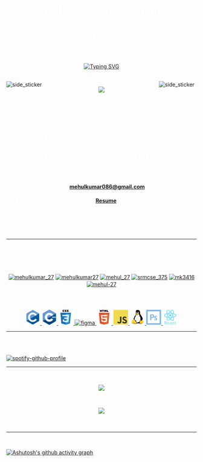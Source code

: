 <h1 align="center" span style="color:white">Hi 👋, I'm Mehul Kumar</h1>
<h1 align="center" span style="color:white">I'm a Web Developer</h1>
<br>
<p align="center">
<a href="https://git.io/typing-svg"><img src="https://readme-typing-svg.herokuapp.com?font=Play&size=25&duration=4000&pause=1000&color=29F75E&background=0702FF00&center=true&width=435&lines=Welcome+To+My+Github+Profile+" alt="Typing SVG" /></a></p>
<br>
<img align="right"  width=100px height=250px alt="side_sticker" src="https://media.giphy.com/media/TEnXkcsHrP4YedChhA/giphy.gif" />
<img align="left"  width=100px height=250px alt="side_sticker" src="https://media.giphy.com/media/TEnXkcsHrP4YedChhA/giphy.gif" />

<p align="center" ><img 
 src="https://media.giphy.com/media/SWoSkN6DxTszqIKEqv/giphy.gif" width="40%"></p>
 <br>
 <br>
 <span style="color:white">

- 🔭 I’m currently working on : **Next JS, React JS, Tailwind CSS**

- 🌱 I’m currently learning : **Python, Java**

- 👯 I’m looking to collaborate on : **HTML, CSS, C++, JS, Next JS, React JS, Tailwind CSS**

- 🤝 I’m looking for help with : **Anything mentioned above**

- 📫 How to reach me : **mehulkumar086@gmail.com**

- 📄 Know about my experiences : <a href="https://drive.google.com/file/d/17673RgdEA8K9fE-9q3_dshh_zbVK04AO/view?usp=sharing">**Resume**</a>

- 😄 Pronouns **He/Him**
<br>
<br>
<hr>
<br>
<p align="center">
<h3 align="center">Connect with me:</h3>
<p align="center">
<a href="https://twitter.com/mehulkumar_27" target="blank"><img align="center" src="https://raw.githubusercontent.com/rahuldkjain/github-profile-readme-generator/master/src/images/icons/Social/twitter.svg" alt="mehulkumar_27" height="30" width="40" /></a>
<a href="https://linkedin.com/in/mehulkumar27" target="blank"><img align="center" src="https://raw.githubusercontent.com/rahuldkjain/github-profile-readme-generator/master/src/images/icons/Social/linked-in-alt.svg" alt="mehulkumar27" height="30" width="40" /></a>
<a href="https://instagram.com/mehul_27" target="blank"><img align="center" src="https://raw.githubusercontent.com/rahuldkjain/github-profile-readme-generator/master/src/images/icons/Social/instagram.svg" alt="mehul_27" height="30" width="40" /></a>
<a href="https://www.codechef.com/users/srmcse_375" target="blank"><img align="center" src="https://cdn.jsdelivr.net/npm/simple-icons@3.1.0/icons/codechef.svg" alt="srmcse_375" height="30" width="40" /></a>
<a href="https://www.hackerrank.com/mk3416" target="blank"><img align="center" src="https://raw.githubusercontent.com/rahuldkjain/github-profile-readme-generator/master/src/images/icons/Social/hackerrank.svg" alt="mk3416" height="30" width="40" /></a>
<a href="https://www.leetcode.com/mehul-27" target="blank"><img align="center" src="https://raw.githubusercontent.com/rahuldkjain/github-profile-readme-generator/master/src/images/icons/Social/leet-code.svg" alt="mehul-27" height="30" width="40" /></a>
</p>

<h3 align="center">Languages and Tools:</h3>
<p align="center"> <a href="https://www.cprogramming.com/" target="_blank" rel="noreferrer"> <img src="https://raw.githubusercontent.com/devicons/devicon/master/icons/c/c-original.svg" alt="c" width="40" height="40"/> </a> <a href="https://www.w3schools.com/cpp/" target="_blank" rel="noreferrer"> <img src="https://raw.githubusercontent.com/devicons/devicon/master/icons/cplusplus/cplusplus-original.svg" alt="cplusplus" width="40" height="40"/> </a> <a href="https://www.w3schools.com/css/" target="_blank" rel="noreferrer"> <img src="https://raw.githubusercontent.com/devicons/devicon/master/icons/css3/css3-original-wordmark.svg" alt="css3" width="40" height="40"/> </a> <a href="https://www.figma.com/" target="_blank" rel="noreferrer"> <img src="https://www.vectorlogo.zone/logos/figma/figma-icon.svg" alt="figma" width="40" height="40"/> </a> <a href="https://www.w3.org/html/" target="_blank" rel="noreferrer"> <img src="https://raw.githubusercontent.com/devicons/devicon/master/icons/html5/html5-original-wordmark.svg" alt="html5" width="40" height="40"/> </a> <a href="https://developer.mozilla.org/en-US/docs/Web/JavaScript" target="_blank" rel="noreferrer"> <img src="https://raw.githubusercontent.com/devicons/devicon/master/icons/javascript/javascript-original.svg" alt="javascript" width="40" height="40"/> </a> <a href="https://www.linux.org/" target="_blank" rel="noreferrer"> <img src="https://raw.githubusercontent.com/devicons/devicon/master/icons/linux/linux-original.svg" alt="linux" width="40" height="40"/> </a> <a href="https://www.photoshop.com/en" target="_blank" rel="noreferrer"> <img src="https://raw.githubusercontent.com/devicons/devicon/master/icons/photoshop/photoshop-line.svg" alt="photoshop" width="40" height="40"/> </a> <a href="https://reactjs.org/" target="_blank" rel="noreferrer"> <img src="https://raw.githubusercontent.com/devicons/devicon/master/icons/react/react-original-wordmark.svg" alt="react" width="40" height="40"/> </a> </p>
</p>
<hr>
<br>
<br>
<p align= "center">
 
[![spotify-github-profile](https://spotify-github-profile.vercel.app/api/view?uid=317ltgw3bjta3dijarywwy6jemzy&cover_image=true&theme=novatorem&bar_color=33f1ff&bar_color_cover=false)](https://github.com/kittinan/spotify-github-profile)
 
</p>
<hr>
<br>
<p align="center">
<img align="center" height="200px" src="https://github-readme-stats.vercel.app/api?username=Mehul2711&show_icons=true&theme=chartreuse-dark"/></a></p>
<br>
<p align="center">
  <img height="200px" src="https://github-readme-stats-eight-theta.vercel.app/api/top-langs/?username=Mehul2711&layout=compact&langs_count=8&theme=chartreuse-dark"/></p>
<br>
<hr>
<br>
<p align="center">

[![Ashutosh's github activity graph](https://github-readme-activity-graph.cyclic.app/graph?username=Mehul2711&bg_color=000000&color=ffffff&line=29ff5e&point=ffffff&area=true&hide_border=true)](https://github.com/ashutosh00710/github-readme-activity-graph)

</p>
